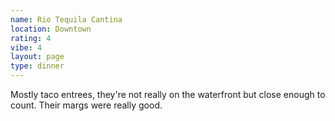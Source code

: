 ```yaml
---
name: Rio Tequila Cantina
location: Downtown
rating: 4
vibe: 4
layout: page
type: dinner
---
```

Mostly taco entrees, they're not really on the waterfront but close enough to count. Their margs were really good.